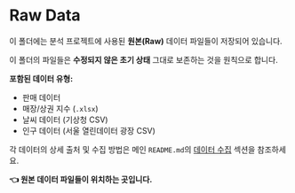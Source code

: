 # Raw Data

이 폴더에는 분석 프로젝트에 사용된 **원본(Raw)** 데이터 파일들이 저장되어 있습니다.

이 폴더의 파일들은 **수정되지 않은 초기 상태** 그대로 보존하는 것을 원칙으로 합니다.

**포함된 데이터 유형:**

* 판매 데이터
* 매장/상권 지수 (`.xlsx`)
* 날씨 데이터 (기상청 CSV)
* 인구 데이터 (서울 열린데이터 광장 CSV)

각 데이터의 상세 출처 및 수집 방법은 메인 `README.md`의 [데이터 수집](#2-데이터-수집-및-탐색적-데이터-분석-eda) 섹션을 참조하세요.



**👈 원본 데이터 파일들이 위치하는 곳입니다.**